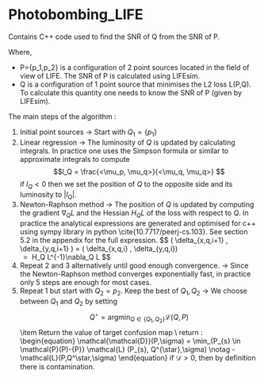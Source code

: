 # Photobombing_LIFE

Contains C++ code used to find the SNR of Q from the SNR of P.

Where, 
- P={p_1,p_2} is a configuration of 2 point sources located in the field of view of LIFE. The SNR of P is calculated using LIFEsim. 
- Q is a configuration of 1 point source that minimises the L2 loss L(P,Q). To calculate this quantity one needs to know the SNR of P (given by LIFEsim).

The main steps of the algorithm :
1. Initial point sources -> Start with $Q_1 = \{p_1\}$
2. Linear regression -> The luminosity of $Q$ is updated by calculating integrals. In practice one uses the Simpson formula or similar to approximate integrals to compute $$l_Q = \frac{<\mu_p, \mu_q>}{<\mu_q, \mu_q>} $$
  if $l_Q < 0$ then we set the position of $Q$ to the opposite side and its luminosity to $|l_Q|$.
3. Newton-Raphson method -> The position of $Q$ is updated by computing the gradient $\nabla_Q L$ and the Hessian $H_Q L$ of the loss with respect to $Q$. In practice the analytical expressions are generated and optimised for c++ using sympy library in python \cite{10.7717/peerj-cs.103}. See section 5.2 in the appendix for the full expression.
    $$
         (
        \delta_{x,q,i+1} ,
        \delta_{y,q,i+1}
    ) = (
        \delta_{x,q,i} ,
        \delta_{y,q,i})
    - H_Q L^{-1}\nabla_Q L 
    $$ 
4. Repeat 2 and 3 alternatively until good enough convergence. -> Since the Newton-Raphson method converges exponentially fast, in practice only 5 steps are enough for most cases.
5. Repeat 1 but start with $Q_2=p_2$. Keep the best of $Q_1,Q_2$ -> We choose between $Q_1$ and $Q_2$ by setting $$ Q^\star = \mbox{argmin}_{Q \in \{Q_1,Q_2\}} \mathcal{L}(Q,P)$$
    \item Return the value of target confusion map \\
    return : \begin{equation}
        \mathcal{\mathcal{D}}(P,\sigma) = \min_{P_{s} \in \mathcal{P}(P)-\{P\}} \mathcal{L} (P_{s}, Q^{\star},\sigma) \notag - \mathcal{L}(P,Q^\star,\sigma)
    \end{equation} 
    if $\mathcal{D} > 0$, then by definition there is contamination.
